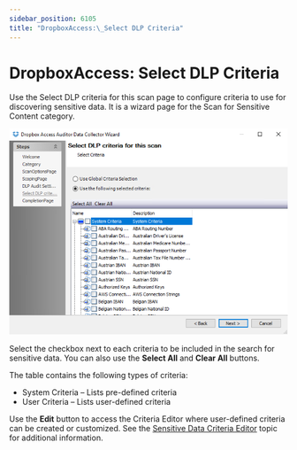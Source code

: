 ```yaml
---
sidebar_position: 6105
title: "DropboxAccess:\_Select DLP Criteria"
---
```


# DropboxAccess: Select DLP Criteria

Use the Select DLP criteria for this scan page to configure criteria to use for discovering sensitive data. It is a wizard page for the Scan for Sensitive Content category.

![Dropbox Access Auditor Data Collector Wizard Select DLP criteria page](../../../../../../../static/images/AccessAnalyzer_12.0/Content/Resources/Images/EnterpriseAuditor/Admin/DataCollector/DropboxAccess/SelectDLPCriteria.png "Dropbox Access Auditor Data Collector Wizard Select DLP criteria page")

Select the checkbox next to each criteria to be included in the search for sensitive data. You can also use the **Select All** and **Clear All** buttons.

The table contains the following types of criteria:

* System Criteria – Lists pre-defined criteria
* User Criteria – Lists user-defined criteria

Use the **Edit** button to access the Criteria Editor where user-defined criteria can be created or customized. See the [Sensitive Data Criteria Editor](../../../SensitiveDataDiscovery/CriteriaEditor/Overview "Sensitive Data Criteria Editor") topic for additional information.